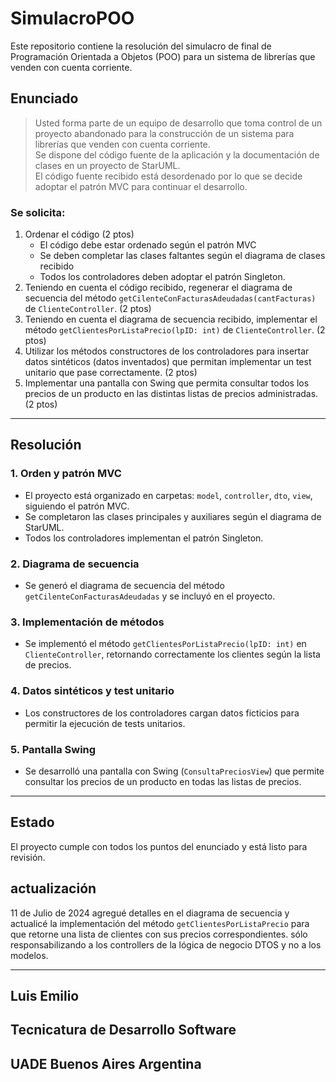 # SimulacroPOO

Este repositorio contiene la resolución del simulacro de final de Programación Orientada a Objetos (POO) para un sistema de librerías que venden con cuenta corriente.

## Enunciado

> Usted forma parte de un equipo de desarrollo que toma control de un proyecto abandonado para la construcción de un sistema para librerías que venden con cuenta corriente.  
> Se dispone del código fuente de la aplicación y la documentación de clases en un proyecto de StarUML.  
> El código fuente recibido está desordenado por lo que se decide adoptar el patrón MVC para continuar el desarrollo.

### Se solicita:

1. Ordenar el código (2 ptos)
    - El código debe estar ordenado según el patrón MVC
    - Se deben completar las clases faltantes según el diagrama de clases recibido
    - Todos los controladores deben adoptar el patrón Singleton.
2. Teniendo en cuenta el código recibido, regenerar el diagrama de secuencia del método `getCilenteConFacturasAdeudadas(cantFacturas)` de `ClienteController`. (2 ptos)
3. Teniendo en cuenta el diagrama de secuencia recibido, implementar el método `getClientesPorListaPrecio(lpID: int)` de `ClienteController`. (2 ptos)
4. Utilizar los métodos constructores de los controladores para insertar datos sintéticos (datos inventados) que permitan implementar un test unitario que pase correctamente. (2 ptos)
5. Implementar una pantalla con Swing que permita consultar todos los precios de un producto en las distintas listas de precios administradas. (2 ptos)

---

## Resolución

### 1. Orden y patrón MVC
- El proyecto está organizado en carpetas: `model`, `controller`, `dto`, `view`, siguiendo el patrón MVC.
- Se completaron las clases principales y auxiliares según el diagrama de StarUML.
- Todos los controladores implementan el patrón Singleton.

### 2. Diagrama de secuencia
- Se generó el diagrama de secuencia del método `getCilenteConFacturasAdeudadas` y se incluyó en el proyecto.

### 3. Implementación de métodos
- Se implementó el método `getClientesPorListaPrecio(lpID: int)` en `ClienteController`, retornando correctamente los clientes según la lista de precios.

### 4. Datos sintéticos y test unitario
- Los constructores de los controladores cargan datos ficticios para permitir la ejecución de tests unitarios.

### 5. Pantalla Swing
- Se desarrolló una pantalla con Swing (`ConsultaPreciosView`) que permite consultar los precios de un producto en todas las listas de precios.

---

## Estado

El proyecto cumple con todos los puntos del enunciado y está listo para revisión.

## actualización
11 de Julio de 2024 agregué detalles en el diagrama de secuencia y
actualicé la implementación del método `getClientesPorListaPrecio` para que retorne una lista de clientes con sus precios correspondientes.
sólo responsabilizando a los controllers de la lógica de negocio DTOS y no a los modelos.

---
## Luis Emilio
## Tecnicatura de Desarrollo Software
## UADE Buenos Aires Argentina